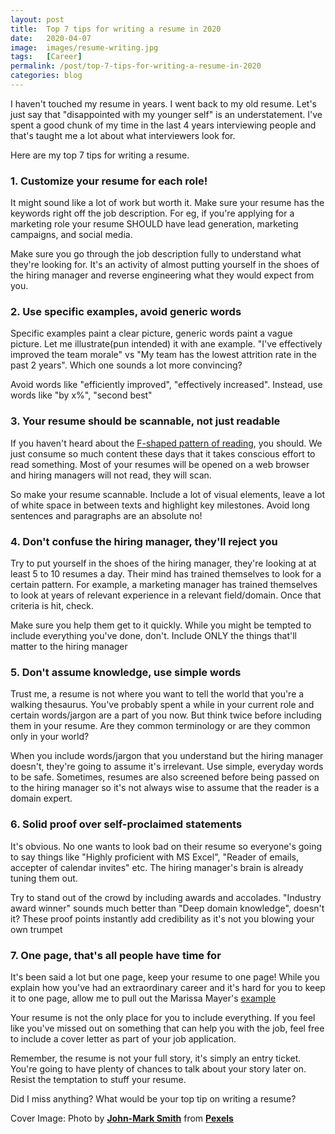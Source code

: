 ```yaml
---
layout: post
title:  Top 7 tips for writing a resume in 2020
date:   2020-04-07
image:  images/resume-writing.jpg
tags:   [Career]
permalink: /post/top-7-tips-for-writing-a-resume-in-2020
categories: blog
---
```


I haven't touched my resume in years. I went back to my old resume. Let's just say that "disappointed with my younger self" is an understatement. I've spent a good chunk of my time in the last 4 years interviewing people and that's taught me a lot about what interviewers look for.

Here are my top 7 tips for writing a resume.

### 1. Customize your resume for each role!

It might sound like a lot of work but worth it. Make sure your resume has the keywords right off the job description. For eg, if you're applying for a marketing role your resume SHOULD have lead generation, marketing campaigns, and social media.

Make sure you go through the job description fully to understand what they're looking for. It's an activity of almost putting yourself in the shoes of the hiring manager and reverse engineering what they would expect from you.


### 2. Use specific examples, avoid generic words

Specific examples paint a clear picture, generic words paint a vague picture. Let me illustrate(pun intended) it with ane example. "I've effectively improved the team morale" vs "My team has the lowest attrition rate in the past 2 years". Which one sounds a lot more convincing?

Avoid words like "efficiently improved", "effectively increased". Instead, use words like "by x%", "second best"

### 3. Your resume should be scannable, not just readable

If you haven't heard about the [F-shaped pattern of reading](https://www.nngroup.com/articles/f-shaped-pattern-reading-web-content/), you should. We just consume so much content these days that it takes conscious effort to read something. Most of your resumes will be opened on a web browser and hiring managers will not read, they will scan.

So make your resume scannable. Include a lot of visual elements, leave a lot of white space in between texts and highlight key milestones. Avoid long sentences and paragraphs are an absolute no!

### 4. Don't confuse the hiring manager, they'll reject you

Try to put yourself in the shoes of the hiring manager, they're looking at at least 5 to 10 resumes a day. Their mind has trained themselves to look for a certain pattern. For example, a marketing manager has trained themselves to look at years of relevant experience in a relevant field/domain. Once that criteria is hit, check.

Make sure you help them get to it quickly. While you might be tempted to include everything you've done, don't. Include ONLY the things that'll matter to the hiring manager

### 5. Don't assume knowledge, use simple words

Trust me, a resume is not where you want to tell the world that you're a walking thesaurus. You've probably spent a while in your current role and certain words/jargon are a part of you now. But think twice before including them in your resume. Are they common terminology or are they common only in your world?

When you include words/jargon that you understand but the hiring manager doesn't, they're going to assume it's irrelevant. Use simple, everyday words to be safe. Sometimes, resumes are also screened before being passed on to the hiring manager so it's not always wise to assume that the reader is a domain expert.

### 6. Solid proof over self-proclaimed statements

It's obvious. No one wants to look bad on their resume so everyone's going to say things like "Highly proficient with MS Excel", "Reader of emails, accepter of calendar invites" etc. The hiring manager's brain is already tuning them out.

Try to stand out of the crowd by including awards and accolades. "Industry award winner" sounds much better than "Deep domain knowledge", doesn't it? These proof points instantly add credibility as it's not you blowing your own trumpet

### 7. One page, that's all people have time for

It's been said a lot but one page, keep your resume to one page! While you explain how you've had an extraordinary career and it's hard for you to keep it to one page, allow me to pull out the Marissa Mayer's [example](https://enhancv.com/static/d1b75ac8b27c53faa5fc6540def8013c/6a7dd/marissa-mayer-resume.jpg)


Your resume is not the only place for you to include everything. If you feel like you've missed out on something that can help you with the job, feel free to include a cover letter as part of your job application.

Remember, the resume is not your full story, it's simply an entry ticket. You're going to have plenty of chances to talk about your story later on. Resist the temptation to stuff your resume.

Did I miss anything? What would be your top tip on writing a resume?

Cover Image: Photo by [**John-Mark Smith**](https://www.pexels.com/@jmark?utm_content=attributionCopyText&utm_medium=referral&utm_source=pexels)  from [**Pexels**](https://www.pexels.com/photo/person-holding-fountain-pen-211291/?utm_content=attributionCopyText&utm_medium=referral&utm_source=pexels)
